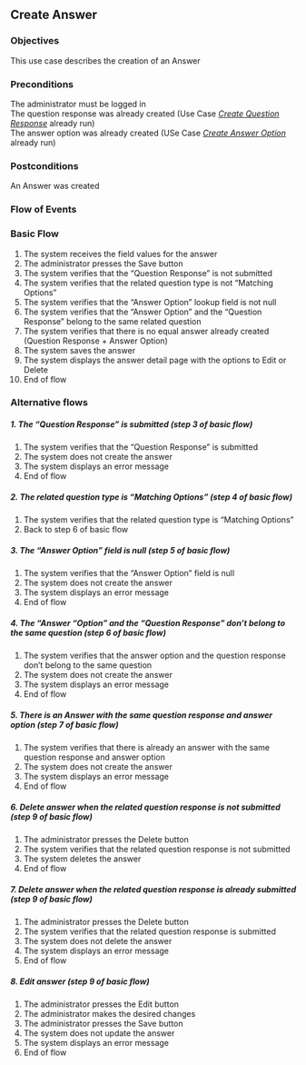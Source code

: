 ## Create Answer
 
### Objectives 
This use case describes the creation of an Answer
 
### Preconditions
The administrator must be logged in  
The question response was already created (Use Case [*Create Question Response*](https://github.com/FieloIncentiveAutomation/fieloelr/blob/feature/elrbackend/doc/UC-ELR-0008-Create%20Question%20Response.md) already run)  
The answer option was already created (USe Case [*Create Answer Option*]() already run)
 
### Postconditions
An Answer was created
 
### Flow of Events
 
### Basic Flow
   1. The system receives the field values for the answer
   2. The administrator presses the Save button
   3. The system verifies that the “Question Response” is not submitted 
   4. The system verifies that the related question type is not “Matching Options”
   5. The system verifies that the “Answer Option” lookup field is not null
   6. The system verifies that  the “Answer Option” and the “Question Response” belong to the same related question
   7. The system verifies that there is no equal answer already created (Question Response + Answer Option)
   8. The system saves the answer
   9. The system displays the answer detail page with the options to Edit or Delete
   10. End of flow
 
### Alternative flows
 
##### 1. The “Question Response” is submitted (step 3 of basic flow)
   1. The system verifies that the “Question Response” is submitted
   2. The system does not create the answer
   3. The system displays an error message
   4. End of flow
 
##### 2. The related question type is “Matching Options” (step 4 of basic flow)
   1. The system verifies that the related question type is “Matching Options”
   2. Back to step 6 of basic flow
 
##### 3. The “Answer Option” field is null (step 5 of basic flow)
   1. The system verifies that the “Answer Option” field is null
   2. The system does not create the answer
   3. The system displays an error message
   4. End of flow
 
##### 4. The “Answer “Option” and the “Question Response” don’t belong to the same question (step 6 of basic flow)
   1. The system verifies that the answer option and the question response don’t belong to the same question
   2. The system does not create the answer
   3. The system displays an error message
   4. End of flow
 
##### 5. There is an Answer with the same question response and answer option (step 7 of basic flow)
   1. The system verifies that there is already an answer with the same question response and answer option
   2. The system does not create the answer
   3. The system displays an error message
   4. End of flow
 
##### 6. Delete answer when the related question response is not submitted (step 9 of basic flow)
   1. The administrator presses the Delete button
   2. The system verifies that the related question response is not submitted
   3. The system deletes the answer 
   4. End of flow
 
##### 7. Delete answer when the related question response is already submitted (step 9 of basic flow)
   1. The administrator presses the Delete button
   2. The system verifies that the related question response is submitted
   3. The system does not delete the answer 
   4. The system displays an error message
   5. End of flow
 
##### 8. Edit answer (step 9 of basic flow)
   1. The administrator presses the Edit button
   2. The administrator makes the desired changes 
   3. The administrator presses the Save button
   4. The system does not update the answer 
   5. The system displays an error message
   6. End of flow
